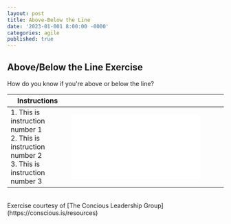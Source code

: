 ```yaml
---
layout: post
title: Above-Below the Line
date: '2023-01-001 8:00:00 -0000'
categories: agile
published: true
---
```


## Above/Below the Line Exercise
How do you know if you're above or below the line?

|Instructions| |
|---------|----------|
|<img width=200/>1. This is instruction number 1 <br> 2. This is instruction number 2 <br> 3. This is instruction number 3 |<img width=500/><embed src="{{site.baseurl}}/assets/locating_yourself.pdf" type="application/pdf"/>  |

<br>
Exercise courtesy of [The Concious Leadership Group] (https://conscious.is/resources)